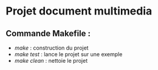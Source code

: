 # Projet document multimedia

## Commande Makefile :
- *make* : construction du projet
- *make test* : lance le projet sur une exemple
- *make clean* : nettoie le projet



